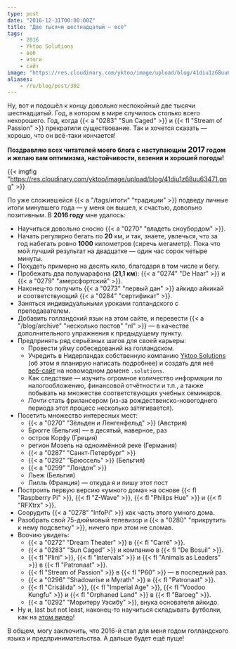 ```yaml
---
type: post
date: "2016-12-31T00:00:00Z"
title: "Две тысячи шестнадцатый — всё"
tags:
    - 2016
    - Yktoo Solutions
    - веб
    - итоги
    - сайт
image: "https://res.cloudinary.com/yktoo/image/upload/blog/41diu1z68uu63471.png"
aliases:
    - /ru/blog/post/302
---
```


Ну, вот и подошёл к концу довольно неспокойный две тысячи шестнадцатый. Год, в котором в мире случилось столько всего нехорошего. Год, когда {{< a "0283" "Sun Caged" >}} и {{< fl "Stream of Passion" >}} прекратили существование. Так и хочется сказать — хорошо, что он всё-таки кончается!

<p class="text-center">
    <b>Поздравляю всех читателей моего блога с наступающим <big>2017</big> годом и желаю вам оптимизма, настойчивости, везения и хорошей погоды!</b>
</p>

{{< imgfig "https://res.cloudinary.com/yktoo/image/upload/blog/41diu1z68uu63471.png" >}}

По уже сложившейся {{< a "/tags/итоги" "традиции" >}} подведу личные итоги минувшего года — у меня он вышел, к счастью, довольно позитивным. В **2016 году** мне удалось:

<!--more-->

* Научиться довольно сносно {{< a "0270" "владеть сноубордом" >}}.
* Начать регулярно бегать по **20** км, и так, знаете, увлечься, что за год набегать ровно **1000** километров (сиречь мегаметр). Пока что мой лучший результат на двадцатке — один час сорок четыре минуты.
* Похудеть примерно на десять кило, благодаря в том числе и бегу.
* Пробежать два полумарафона (**21,1 км**): {{< a "0274" "De Haar" >}} и {{< a "0279" "амерсфортский" >}}.
* Наконец-то получить {{< a "0273" "первый дан" >}} айкидо айкикай и соответствующий {{< a "0284" "сертификат" >}}.
* Заняться индивидуальными уроками голландского с преподавателем.
* Добавить голландский язык на этом сайте, и перевести {{< a "/blog/archive" "несколько постов" "nl" >}} — в качестве дополнительного упражнения к предыдущему пункту.
* Предпринять ряд серьёзных шагов для своей карьеры:
    * Провести уйму собеседований на голландском.
    * Учредить в Нидерландах собственную компанию [Yktoo Solutions](http://www.yktoo.solutions/) (об этом я планирую написать подробнее) и создать для неё [веб-сайт](http://www.yktoo.solutions/) на новомодном домене `.solutions`.
    * Как следствие — изучить огромное количество информации по налогообложению, финансовой отчётности и т.п., а также побывать на множестве соответствующих учебных семинаров.
    * *Почти* стать фрилансером (из-за рождественско-новогоднего периода этот процесс несколько затягивается).
* Посетить множество интересных мест:
    * {{< a "0270" "Зёльден и Ленгенфельд" >}} (Австрия)
    * Брюгге (Бельгия) — в десятый, наверное, раз
    * остров Корфу (Греция)
    * регион Мозель на одноимённой реке (Германия)
    * {{< a "0287" "Санкт-Петербург" >}}
    * {{< a "0292" "Брюссель" >}} (Бельгия)
    * {{< a "0299" "Лондон" >}}
    * Льеж (Бельгия)
    * Лилль (Франция) — откуда я и пишу этот пост
* Построить первую версию «умного дома» на основе {{< fl "Raspberry Pi" >}}, {{< fl "Z-Wave" >}}, {{< fl "Philips Hue" >}} и {{< fl "RFXtrx" >}}.
* Соорудить {{< a "0278" "InfoPi" >}} как часть этого умного дома.
* Разобрать свой 75-дюймовый телевизор и {{< a "0280" "прикрутить к нему подсветку" >}}, ничего при этом не сломав.
* Воочию увидеть:
    * {{< a "0272" "Dream Theater" >}} в {{< fl "Carré" >}}.
    * {{< a "0283" "Sun Caged" >}} и компанию в {{< fl "De Bosuil" >}}.
    * {{< fl "Plini" >}}, {{< fl "Intervals" >}} и {{< fl "Animals as Leaders" >}} в {{< fl "Patronaat" >}}.
    * {{< fl "Stream of Passion" >}} в {{< fl "P60" >}} — в последний раз.
    * {{< a "0296" "Shadowrise и Myrath" >}} в {{< fl "Patronaat" >}}.
    * {{< fl "Crisálida" >}}, {{< fl "Imperial Age" >}}, {{< fl "Voodoo Kungfu" >}} и {{< fl "Orphaned Land" >}} в {{< fl "Baroeg" >}}.
    * {{< a "0292" "Моритеру Уэсибу" >}}, внука основателя айкидо.
* Ну и, last but not least, наконец-то научиться складывать футболки, как на [этом видео](https://www.youtube.com/watch?v=iyqltFTug1I)!

В общем, могу заключить, что 2016-й стал для меня годом голландского языка и предпринимательства. А дальше будет ещё пуще!
